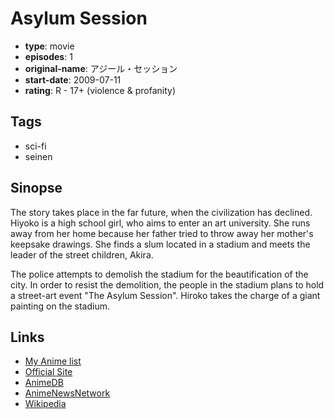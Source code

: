 # Asylum Session

-   **type**: movie
-   **episodes**: 1
-   **original-name**: アジール・セッション
-   **start-date**: 2009-07-11
-   **rating**: R - 17+ (violence & profanity)

## Tags

-   sci-fi
-   seinen

## Sinopse

The story takes place in the far future, when the civilization has declined. Hiyoko is a high school girl, who aims to enter an art university. She runs away from her home because her father tried to throw away her mother's keepsake drawings. She finds a slum located in a stadium and meets the leader of the street children, Akira.

The police attempts to demolish the stadium for the beautification of the city. In order to resist the demolition, the people in the stadium plans to hold a street-art event "The Asylum Session". Hiroko takes the charge of a giant painting on the stadium.

## Links

-   [My Anime list](https://myanimelist.net/anime/6281/Asylum_Session)
-   [Official Site](http://www.cwfilms.jp/as/)
-   [AnimeDB](http://anidb.info/perl-bin/animedb.pl?show=anime&aid=6493)
-   [AnimeNewsNetwork](http://www.animenewsnetwork.com/encyclopedia/anime.php?id=10716)
-   [Wikipedia](http://ja.wikipedia.org/wiki/%E3%82%A2%E3%82%B8%E3%83%BC%E3%83%AB%E3%83%BB%E3%82%BB%E3%83%83%E3%82%B7%E3%83%A7%E3%83%B3)
